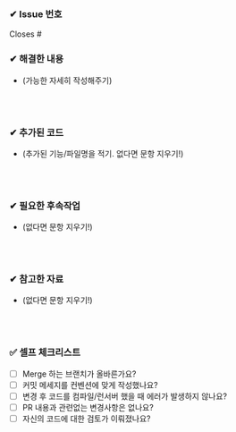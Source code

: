 ### ✔ Issue 번호

Closes #

### ✔ 해결한 내용

- (가능한 자세히 작성해주기)

<br><br>

### ✔ 추가된 코드

- (추가된 기능/파일명을 적기. 없다면 문항 지우기!)

<br><br>

### ✔ 필요한 후속작업

- (없다면 문항 지우기!)

<br><br>

### ✔ 참고한 자료

- (없다면 문항 지우기!)

<br><br>

### ✅ 셀프 체크리스트

- [ ] Merge 하는 브랜치가 올바른가요?
- [ ] 커밋 메세지를 컨벤션에 맞게 작성했나요?
- [ ] 변경 후 코드를 컴파일/런서버 했을 때 에러가 발생하지 않나요?
- [ ] PR 내용과 관련없는 변경사항은 없나요?
- [ ] 자신의 코드에 대한 검토가 이뤄졌나요?
